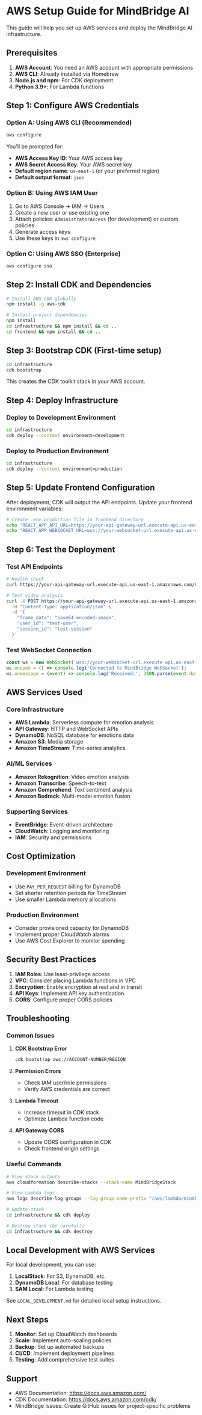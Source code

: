 # AWS Setup Guide for MindBridge AI

This guide will help you set up AWS services and deploy the MindBridge AI infrastructure.

## Prerequisites

1. **AWS Account**: You need an AWS account with appropriate permissions
2. **AWS CLI**: Already installed via Homebrew
3. **Node.js and npm**: For CDK deployment
4. **Python 3.9+**: For Lambda functions

## Step 1: Configure AWS Credentials

### Option A: Using AWS CLI (Recommended)
```bash
aws configure
```

You'll be prompted for:
- **AWS Access Key ID**: Your AWS access key
- **AWS Secret Access Key**: Your AWS secret key  
- **Default region name**: `us-east-1` (or your preferred region)
- **Default output format**: `json`

### Option B: Using AWS IAM User
1. Go to AWS Console → IAM → Users
2. Create a new user or use existing one
3. Attach policies: `AdministratorAccess` (for development) or custom policies
4. Generate access keys
5. Use these keys in `aws configure`

### Option C: Using AWS SSO (Enterprise)
```bash
aws configure sso
```

## Step 2: Install CDK and Dependencies

```bash
# Install AWS CDK globally
npm install -g aws-cdk

# Install project dependencies
npm install
cd infrastructure && npm install && cd ..
cd frontend && npm install && cd ..
```

## Step 3: Bootstrap CDK (First-time setup)

```bash
cd infrastructure
cdk bootstrap
```

This creates the CDK toolkit stack in your AWS account.

## Step 4: Deploy Infrastructure

### Deploy to Development Environment
```bash
cd infrastructure
cdk deploy --context environment=development
```

### Deploy to Production Environment
```bash
cd infrastructure
cdk deploy --context environment=production
```

## Step 5: Update Frontend Configuration

After deployment, CDK will output the API endpoints. Update your frontend environment variables:

```bash
# Create .env.production file in frontend directory
echo "REACT_APP_API_URL=https://your-api-gateway-url.execute-api.us-east-1.amazonaws.com" > frontend/.env.production
echo "REACT_APP_WEBSOCKET_URL=wss://your-websocket-url.execute-api.us-east-1.amazonaws.com/dev" >> frontend/.env.production
```

## Step 6: Test the Deployment

### Test API Endpoints
```bash
# Health check
curl https://your-api-gateway-url.execute-api.us-east-1.amazonaws.com/health

# Test video analysis
curl -X POST https://your-api-gateway-url.execute-api.us-east-1.amazonaws.com/video-analysis \
  -H "Content-Type: application/json" \
  -d '{
    "frame_data": "base64-encoded-image",
    "user_id": "test-user",
    "session_id": "test-session"
  }'
```

### Test WebSocket Connection
```javascript
const ws = new WebSocket('wss://your-websocket-url.execute-api.us-east-1.amazonaws.com/dev');
ws.onopen = () => console.log('Connected to MindBridge WebSocket');
ws.onmessage = (event) => console.log('Received:', JSON.parse(event.data));
```

## AWS Services Used

### Core Infrastructure
- **AWS Lambda**: Serverless compute for emotion analysis
- **API Gateway**: HTTP and WebSocket APIs
- **DynamoDB**: NoSQL database for emotions data
- **Amazon S3**: Media storage
- **Amazon TimeStream**: Time-series analytics

### AI/ML Services
- **Amazon Rekognition**: Video emotion analysis
- **Amazon Transcribe**: Speech-to-text
- **Amazon Comprehend**: Text sentiment analysis
- **Amazon Bedrock**: Multi-modal emotion fusion

### Supporting Services
- **EventBridge**: Event-driven architecture
- **CloudWatch**: Logging and monitoring
- **IAM**: Security and permissions

## Cost Optimization

### Development Environment
- Use `PAY_PER_REQUEST` billing for DynamoDB
- Set shorter retention periods for TimeStream
- Use smaller Lambda memory allocations

### Production Environment
- Consider provisioned capacity for DynamoDB
- Implement proper CloudWatch alarms
- Use AWS Cost Explorer to monitor spending

## Security Best Practices

1. **IAM Roles**: Use least-privilege access
2. **VPC**: Consider placing Lambda functions in VPC
3. **Encryption**: Enable encryption at rest and in transit
4. **API Keys**: Implement API key authentication
5. **CORS**: Configure proper CORS policies

## Troubleshooting

### Common Issues

1. **CDK Bootstrap Error**
   ```bash
   cdk bootstrap aws://ACCOUNT-NUMBER/REGION
   ```

2. **Permission Errors**
   - Check IAM user/role permissions
   - Verify AWS credentials are correct

3. **Lambda Timeout**
   - Increase timeout in CDK stack
   - Optimize Lambda function code

4. **API Gateway CORS**
   - Update CORS configuration in CDK
   - Check frontend origin settings

### Useful Commands

```bash
# View stack outputs
aws cloudformation describe-stacks --stack-name MindBridgeStack

# View Lambda logs
aws logs describe-log-groups --log-group-name-prefix "/aws/lambda/mindbridge"

# Update stack
cd infrastructure && cdk deploy

# Destroy stack (be careful!)
cd infrastructure && cdk destroy
```

## Local Development with AWS Services

For local development, you can use:

1. **LocalStack**: For S3, DynamoDB, etc.
2. **DynamoDB Local**: For database testing
3. **SAM Local**: For Lambda testing

See `LOCAL_DEVELOPMENT.md` for detailed local setup instructions.

## Next Steps

1. **Monitor**: Set up CloudWatch dashboards
2. **Scale**: Implement auto-scaling policies
3. **Backup**: Set up automated backups
4. **CI/CD**: Implement deployment pipelines
5. **Testing**: Add comprehensive test suites

## Support

- AWS Documentation: https://docs.aws.amazon.com/
- CDK Documentation: https://docs.aws.amazon.com/cdk/
- MindBridge Issues: Create GitHub issues for project-specific problems 
